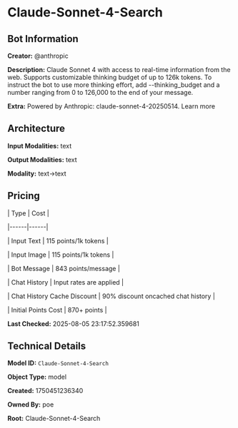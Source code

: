 # Claude-Sonnet-4-Search

## Bot Information

**Creator:** @anthropic

**Description:** Claude Sonnet 4 with access to real-time information from the web. Supports customizable thinking budget of up to 126k tokens.
To instruct the bot to use more thinking effort, add --thinking_budget and a number ranging from 0 to 126,000 to the end of your message.

**Extra:** Powered by Anthropic: claude-sonnet-4-20250514. Learn more


## Architecture

**Input Modalities:** text

**Output Modalities:** text

**Modality:** text->text


## Pricing

| Type | Cost |

|------|------|

| Input Text | 115 points/1k tokens |

| Input Image | 115 points/1k tokens |

| Bot Message | 843 points/message |

| Chat History | Input rates are applied |

| Chat History Cache Discount | 90% discount oncached chat history |

| Initial Points Cost | 870+ points |


**Last Checked:** 2025-08-05 23:17:52.359681


## Technical Details

**Model ID:** `Claude-Sonnet-4-Search`

**Object Type:** model

**Created:** 1750451236340

**Owned By:** poe

**Root:** Claude-Sonnet-4-Search
